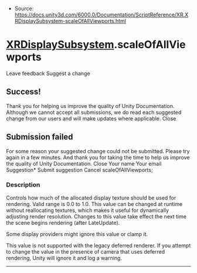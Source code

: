 * Source: https://docs.unity3d.com/6000.0/Documentation/ScriptReference/XR.XRDisplaySubsystem-scaleOfAllViewports.html

#  [XRDisplaySubsystem](https://docs.unity3d.com/6000.0/Documentation/ScriptReference/XR.XRDisplaySubsystem.html).scaleOfAllViewports
Leave feedback
Suggest a change
## Success!
Thank you for helping us improve the quality of Unity Documentation. Although we cannot accept all submissions, we do read each suggested change from our users and will make updates where applicable.
Close
## Submission failed
For some reason your suggested change could not be submitted. Please <a>try again</a> in a few minutes. And thank you for taking the time to help us improve the quality of Unity Documentation.
Close
Your name Your email Suggestion* Submit suggestion
Cancel
scaleOfAllViewports; 
### Description
Controls how much of the allocated display texture should be used for rendering.
Valid range is 0.0 to 1.0. This value can be changed at runtime without reallocating textures, which makes it useful for dynamically adjusting render resolution. Changes to this value take effect the next time the scene begins rendering (after LateUpdate).  
  
Some display providers might ignore this value or clamp it.  
  
This value is not supported with the legacy deferred renderer. If you attempt to change the value in the presence of camera that uses deferred rendering, Unity will ignore it and log a warning.
* * *

